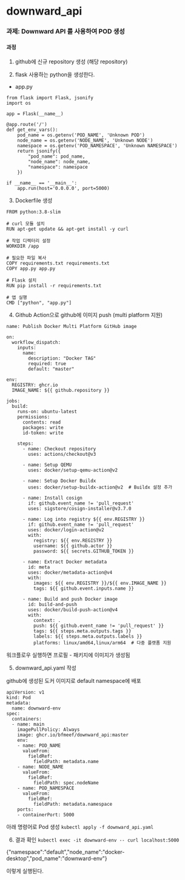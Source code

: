 # downward_api


### 과제: Downward API 를 사용하여 POD 생성

#### 과정

1. github에 신규 repository 생성 (해당 repository)

2. flask 사용하는 python을 생성한다.
* app.py
```
from flask import Flask, jsonify
import os

app = Flask(__name__)

@app.route('/')
def get_env_vars():
    pod_name = os.getenv('POD_NAME', 'Unknown POD')
    node_name = os.getenv('NODE_NAME', 'Unknown NODE')
    namespace = os.getenv('POD_NAMESPACE', 'Unknown NAMESPACE')
    return jsonify({
        "pod_name": pod_name,
        "node_name": node_name,
        "namespace": namespace
    })

if __name__ == '__main__':
    app.run(host='0.0.0.0', port=5000)
```

3. Dockerfile 생성
```
FROM python:3.8-slim

# curl 모듈 설치
RUN apt-get update && apt-get install -y curl

# 작업 디렉터리 설정
WORKDIR /app

# 필요한 파일 복사
COPY requirements.txt requirements.txt
COPY app.py app.py

# Flask 설치
RUN pip install -r requirements.txt

# 앱 실행
CMD ["python", "app.py"]
```

4. Github Action으로 github에 이미지 push (multi platform 지원)
```
name: Publish Docker Multi Platform GitHub image

on:
  workflow_dispatch:
    inputs:
      name:
        description: "Docker TAG"
        required: true
        default: "master"

env:
  REGISTRY: ghcr.io
  IMAGE_NAME: ${{ github.repository }}

jobs:
  build:
    runs-on: ubuntu-latest
    permissions:
      contents: read
      packages: write
      id-token: write

    steps:
      - name: Checkout repository
        uses: actions/checkout@v3

      - name: Setup QEMU
        uses: docker/setup-qemu-action@v2

      - name: Setup Docker Buildx
        uses: docker/setup-buildx-action@v2  # Buildx 설정 추가

      - name: Install cosign
        if: github.event_name != 'pull_request'
        uses: sigstore/cosign-installer@v3.7.0

      - name: Log into registry ${{ env.REGISTRY }}
        if: github.event_name != 'pull_request'
        uses: docker/login-action@v2
        with:
          registry: ${{ env.REGISTRY }}
          username: ${{ github.actor }}
          password: ${{ secrets.GITHUB_TOKEN }}

      - name: Extract Docker metadata
        id: meta
        uses: docker/metadata-action@v4
        with:
          images: ${{ env.REGISTRY }}/${{ env.IMAGE_NAME }}
          tags: ${{ github.event.inputs.name }}

      - name: Build and push Docker image
        id: build-and-push
        uses: docker/build-push-action@v4
        with:
          context: .
          push: ${{ github.event_name != 'pull_request' }}
          tags: ${{ steps.meta.outputs.tags }}
          labels: ${{ steps.meta.outputs.labels }}
          platforms: linux/amd64,linux/arm64  # 다중 플랫폼 지원
```

워크플로우 실행하면 프로필 - 패키지에 이미지가 생성됨


5. downward_api.yaml 작성

github에 생성된 도커 이미지로 default namespace에 배포

```
apiVersion: v1
kind: Pod
metadata:
  name: downward-env
spec:
  containers:
  - name: main
    imagePullPolicy: Always
    image: ghcr.io/bfmeef/downward_api:master
    env:
    - name: POD_NAME
      valueFrom:
        fieldRef:
          fieldPath: metadata.name
    - name: NODE_NAME
      valueFrom:
        fieldRef:
          fieldPath: spec.nodeName
    - name: POD_NAMESPACE
      valueFrom:
        fieldRef:
          fieldPath: metadata.namespace
    ports:
    - containerPort: 5000
```

아래 명령어로 Pod 생성
` kubectl apply -f downward_api.yaml `


6. 결과 확인
` kubectl exec -it downward-env -- curl localhost:5000 `

{"namespace":"default","node_name":"docker-desktop","pod_name":"downward-env"}

이렇게 실행된다.



